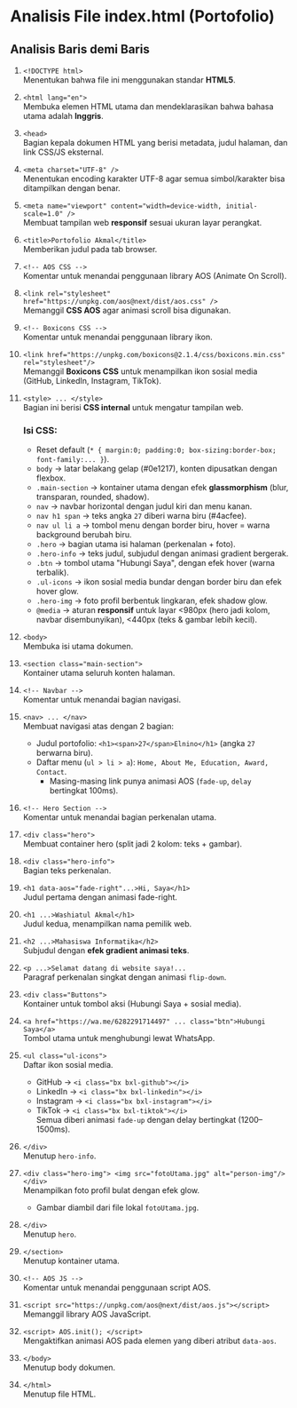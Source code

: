 # Analisis File index.html (Portofolio)

## Analisis Baris demi Baris

1. `<!DOCTYPE html>`  
   Menentukan bahwa file ini menggunakan standar **HTML5**.

2. `<html lang="en">`  
   Membuka elemen HTML utama dan mendeklarasikan bahwa bahasa utama adalah **Inggris**.

3. `<head>`  
   Bagian kepala dokumen HTML yang berisi metadata, judul halaman, dan link CSS/JS eksternal.

4. `<meta charset="UTF-8" />`  
   Menentukan encoding karakter UTF-8 agar semua simbol/karakter bisa ditampilkan dengan benar.

5. `<meta name="viewport" content="width=device-width, initial-scale=1.0" />`  
   Membuat tampilan web **responsif** sesuai ukuran layar perangkat.

6. `<title>Portofolio Akmal</title>`  
   Memberikan judul pada tab browser.

7. `<!-- AOS CSS -->`  
   Komentar untuk menandai penggunaan library AOS (Animate On Scroll).

8. `<link rel="stylesheet" href="https://unpkg.com/aos@next/dist/aos.css" />`  
   Memanggil **CSS AOS** agar animasi scroll bisa digunakan.

9. `<!-- Boxicons CSS -->`  
   Komentar untuk menandai penggunaan library ikon.

10. `<link href="https://unpkg.com/boxicons@2.1.4/css/boxicons.min.css" rel="stylesheet"/>`  
    Memanggil **Boxicons CSS** untuk menampilkan ikon sosial media (GitHub, LinkedIn, Instagram, TikTok).

11. `<style> ... </style>`  
    Bagian ini berisi **CSS internal** untuk mengatur tampilan web.  

    ### Isi CSS:
    - Reset default (`* { margin:0; padding:0; box-sizing:border-box; font-family:... }`).  
    - `body` → latar belakang gelap (#0e1217), konten dipusatkan dengan flexbox.  
    - `.main-section` → kontainer utama dengan efek **glassmorphism** (blur, transparan, rounded, shadow).  
    - `nav` → navbar horizontal dengan judul kiri dan menu kanan.  
    - `nav h1 span` → teks angka `27` diberi warna biru (#4acfee).  
    - `nav ul li a` → tombol menu dengan border biru, hover = warna background berubah biru.  
    - `.hero` → bagian utama isi halaman (perkenalan + foto).  
    - `.hero-info` → teks judul, subjudul dengan animasi gradient bergerak.  
    - `.btn` → tombol utama "Hubungi Saya", dengan efek hover (warna terbalik).  
    - `.ul-icons` → ikon sosial media bundar dengan border biru dan efek hover glow.  
    - `.hero-img` → foto profil berbentuk lingkaran, efek shadow glow.  
    - `@media` → aturan **responsif** untuk layar <980px (hero jadi kolom, navbar disembunyikan), <440px (teks & gambar lebih kecil).

12. `<body>`  
    Membuka isi utama dokumen.

13. `<section class="main-section">`  
    Kontainer utama seluruh konten halaman.

14. `<!-- Navbar -->`  
    Komentar untuk menandai bagian navigasi.

15. `<nav> ... </nav>`  
    Membuat navigasi atas dengan 2 bagian:  
    - Judul portofolio: `<h1><span>27</span>Elnino</h1>` (angka `27` berwarna biru).  
    - Daftar menu (`ul > li > a`): `Home, About Me, Education, Award, Contact`.  
      - Masing-masing link punya animasi AOS (`fade-up`, `delay` bertingkat 100ms).

16. `<!-- Hero Section -->`  
    Komentar untuk menandai bagian perkenalan utama.

17. `<div class="hero">`  
    Membuat container hero (split jadi 2 kolom: teks + gambar).

18. `<div class="hero-info">`  
    Bagian teks perkenalan.

19. `<h1 data-aos="fade-right"...>Hi, Saya</h1>`  
    Judul pertama dengan animasi fade-right.

20. `<h1 ...>Washiatul Akmal</h1>`  
    Judul kedua, menampilkan nama pemilik web.

21. `<h2 ...>Mahasiswa Informatika</h2>`  
    Subjudul dengan **efek gradient animasi teks**.

22. `<p ...>Selamat datang di website saya!...`  
    Paragraf perkenalan singkat dengan animasi `flip-down`.

23. `<div class="Buttons">`  
    Kontainer untuk tombol aksi (Hubungi Saya + sosial media).

24. `<a href="https://wa.me/6282291714497" ... class="btn">Hubungi Saya</a>`  
    Tombol utama untuk menghubungi lewat WhatsApp.

25. `<ul class="ul-icons">`  
    Daftar ikon sosial media.  
    - GitHub → `<i class="bx bxl-github"></i>`  
    - LinkedIn → `<i class="bx bxl-linkedin"></i>`  
    - Instagram → `<i class="bx bxl-instagram"></i>`  
    - TikTok → `<i class="bx bxl-tiktok"></i>`  
    Semua diberi animasi `fade-up` dengan delay bertingkat (1200–1500ms).

26. `</div>`  
    Menutup `hero-info`.

27. `<div class="hero-img"> <img src="fotoUtama.jpg" alt="person-img"/> </div>`  
    Menampilkan foto profil bulat dengan efek glow.  
    - Gambar diambil dari file lokal `fotoUtama.jpg`.

28. `</div>`  
    Menutup `hero`.

29. `</section>`  
    Menutup kontainer utama.

30. `<!-- AOS JS -->`  
    Komentar untuk menandai penggunaan script AOS.

31. `<script src="https://unpkg.com/aos@next/dist/aos.js"></script>`  
    Memanggil library AOS JavaScript.

32. `<script> AOS.init(); </script>`  
    Mengaktifkan animasi AOS pada elemen yang diberi atribut `data-aos`.

33. `</body>`  
    Menutup body dokumen.

34. `</html>`  
    Menutup file HTML.
